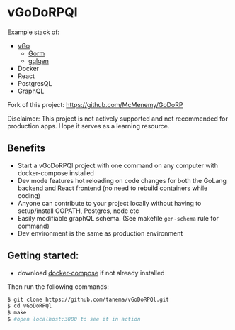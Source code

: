# vGoDoRPQl
Example stack of:
- [vGo](https://github.com/golang/vgo)
  - [Gorm](https://github.com/jinzhu/gorm)
  - [gqlgen](github.com/vektah/gqlgen)
- Docker
- React
- PostgresQL
- GraphQL

Fork of this project: https://github.com/McMenemy/GoDoRP

Disclaimer: This project is not actively supported and not recommended for production apps. Hope it serves as a learning resource.

## Benefits
* Start a vGoDoRPQl project with one command on any computer with docker-compose installed
* Dev mode features hot reloading on code changes for both the GoLang backend and React frontend (no need to rebuild containers while coding)
* Anyone can contribute to your project locally without having to setup/install GOPATH, Postgres, node etc
* Easily modifiable graphQL schema. (See makefile `gen-schema` rule for command)
* Dev environment is the same as production environment

## Getting started:
* download [docker-compose](https://docs.docker.com/compose/install/) if not already installed

Then run the following commands:
```bash
$ git clone https://github.com/tanema/vGoDoRPQl.git
$ cd vGoDoRPQl
$ make
$ #open localhost:3000 to see it in action
```

